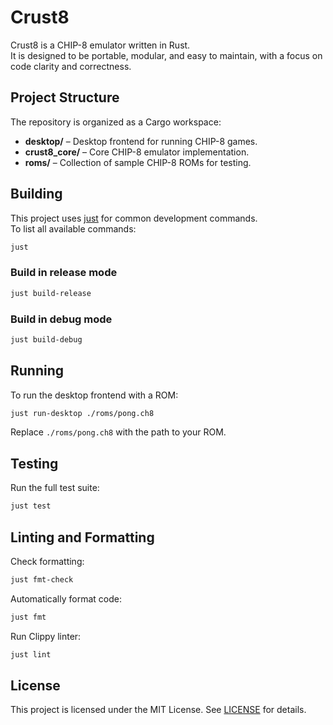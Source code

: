 # Crust8

Crust8 is a CHIP-8 emulator written in Rust.  
It is designed to be portable, modular, and easy to maintain, with a focus on code clarity and correctness.

## Project Structure

The repository is organized as a Cargo workspace:

- **desktop/** – Desktop frontend for running CHIP-8 games.
- **crust8_core/** – Core CHIP-8 emulator implementation.
- **roms/** – Collection of sample CHIP-8 ROMs for testing.

## Building

This project uses [just](https://github.com/casey/just) for common development commands.  
To list all available commands:

```sh
just
```

### Build in release mode

```sh
just build-release
```

### Build in debug mode

```sh
just build-debug
```

## Running

To run the desktop frontend with a ROM:

```sh
just run-desktop ./roms/pong.ch8
```

Replace `./roms/pong.ch8` with the path to your ROM.

## Testing

Run the full test suite:

```sh
just test
```

## Linting and Formatting

Check formatting:

```sh
just fmt-check
```

Automatically format code:

```sh
just fmt
```

Run Clippy linter:

```sh
just lint
```

## License

This project is licensed under the MIT License. See [LICENSE](LICENSE) for details.
